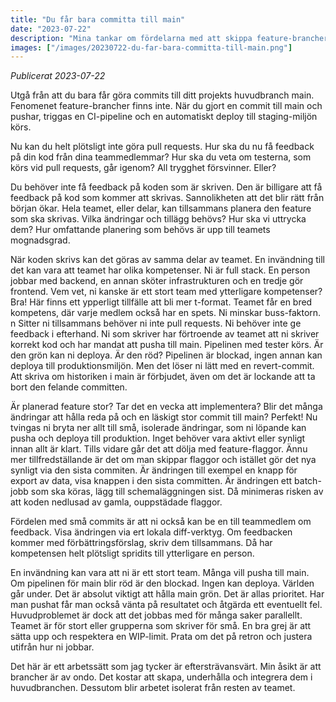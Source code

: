 ```yaml
---
title: "Du får bara committa till main"
date: "2023-07-22"
description: "Mina tankar om fördelarna med att skippa feature-brancher och bara committa till main."
images: ["/images/20230722-du-far-bara-committa-till-main.png"]
---
```


_Publicerat 2023-07-22_

Utgå från att du bara får göra commits till ditt projekts huvudbranch main. Fenomenet feature-brancher finns inte. När du gjort en commit till main och pushar, triggas en CI-pipeline och en automatiskt deploy till staging-miljön körs.

Nu kan du helt plötsligt inte göra pull requests. Hur ska du nu få feedback på din kod från dina teammedlemmar? Hur ska du veta om testerna, som körs vid pull requests, går igenom? All trygghet försvinner. Eller?

Du behöver inte få feedback på koden som är skriven. Den är billigare att få feedback på kod som kommer att skrivas. Sannolikheten att det blir rätt från början ökar. Hela teamet, eller delar, kan tillsammans planera den feature som ska skrivas. Vilka ändringar och tillägg behövs? Hur ska vi uttrycka dem? Hur omfattande planering som behövs är upp till teamets mognadsgrad.

När koden skrivs kan det göras av samma delar av teamet.  En invändning till det kan vara att teamet har olika kompetenser. Ni är full stack. En person jobbar med backend, en annan sköter infrastrukturen och en tredje gör frontend. Vem vet, ni kanske är ett stort team med ytterligare kompetenser? Bra! Här finns ett ypperligt tillfälle att bli mer t-format. Teamet får en bred kompetens, där varje medlem också har en spets. Ni minskar buss-faktorn.
n
Sitter ni tillsammans behöver ni inte pull requests. Ni behöver inte ge feedback i efterhand. Ni som skriver har förtroende av teamet att ni skriver korrekt kod och har mandat att pusha till main. Pipelinen med tester körs. Är den grön kan ni deploya. Är den röd? Pipelinen är blockad, ingen annan kan deploya till produktionsmiljön. Men det löser ni lätt med en revert-commit. Att skriva om historiken i main är förbjudet, även om det är lockande att ta bort den felande committen.

Är planerad feature stor? Tar det en vecka att implementera? Blir det många ändringar att hålla reda på och en läskigt stor commit till main? Perfekt! Nu tvingas ni bryta ner allt till små, isolerade ändringar, som ni löpande kan pusha och deploya till produktion. Inget behöver vara aktivt eller synligt innan allt är klart. Tills vidare går det att dölja med feature-flaggor. Ännu mer tillfredställande är det om man skippar flaggor och istället gör det nya synligt via den sista commiten. Är ändringen till exempel en knapp för export av data, visa knappen i den sista committen. Är ändringen ett batch-jobb som ska köras, lägg till schemaläggningen sist. Då minimeras risken av att koden nedlusad av gamla, ouppstädade flaggor.

Fördelen med små commits är att ni också kan be en till teammedlem om feedback. Visa ändringen via ert lokala diff-verktyg. Om feedbacken kommer med förbättringsförslag, skriv dem tillsammans. Då har kompetensen helt plötsligt spridits till ytterligare en person.

En invändning kan vara att ni är ett stort team. Många vill pusha till main. Om pipelinen för main blir röd är den blockad. Ingen kan deploya. Världen går under. Det är absolut viktigt att hålla main grön. Det är allas prioritet. Har man pushat får man också vänta på resultatet och åtgärda ett eventuellt fel. Huvudproblemet är dock att det jobbas med för många saker parallellt. Teamet är för stort eller grupperna som skriver för små. En bra grej är att sätta upp och respektera en WIP-limit. Prata om det på retron och justera utifrån hur ni jobbar.

Det här är ett arbetssätt som jag tycker är eftersträvansvärt. Min åsikt är att brancher är av ondo. Det kostar att skapa, underhålla och integrera dem i huvudbranchen. Dessutom blir arbetet isolerat från resten av teamet.
